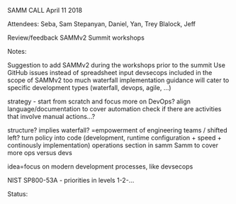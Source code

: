 SAMM CALL April 11 2018

Attendees: Seba, Sam Stepanyan, Daniel, Yan, Trey Blalock, Jeff

Review/feedback SAMMv2
Summit workshops

Notes:

Suggestion to add SAMMv2 during the workshops prior to the summit
Use GitHub issues instead of spreadsheet input
devsecops included in the scope of SAMMv2
too much waterfall 
implementation guidance will cater to specific development types (waterfall, devops, agile, ...)

strategy - start from scratch and focus more on DevOps?
align language/documentation to cover automation
check if there are activities that involve manual actions...?

structure?
implies waterfall?
=empowerment of engineering teams / shifted left?
turn policy into code (development, runtime configuration + speed + continously implementation)
operations section in samm
Samm to cover more ops versus devs 

idea=focus on modern development processes, like devsecops

NIST SP800-53A - priorities in levels 1-2-...


Status:


